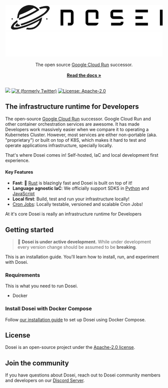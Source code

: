 <p align="center">
    <img alt="dosei-logo" src=".github/assets/logo.svg#gh-light-mode-only">
    <img alt="dosei-logo" src=".github/assets/logo-white.svg#gh-dark-mode-only">
</p>

[//]: # (<h3 align="center">Dosei</h3>)
<p align="center">
The open source <a href="https://cloud.google.com/run"> Google Cloud Run</a> successor.<br/>
<br />
<a href="https://dosei.ai/docs"><strong>Read the docs »</strong></a>
<br />
<br />
</p>

[![](https://img.shields.io/discord/1144175748559683615?logo=discord&logoColor=7289DA&label=Discord)](https://discord.com/invite/BP5aUkhcAh)
[![X (formerly Twitter)](https://img.shields.io/twitter/follow/dosei_ai?style=flat&logo=x)](https://x.com/dosei_ai)
[![License: Apache-2.0](https://img.shields.io/badge/license-Apache--2.0-white)](https://www.apache.org/licenses/LICENSE-2.0)

## The infrastructure runtime for Developers

The open-source [Google Cloud Run](https://cloud.google.com/run) successor. Google Cloud Run and other container orchestration services are awesome. It has made Developers work massively easier when we compare it
to operating a Kubernetes Cluster. However, most services are either non-portable (aka. "proprietary") or built on top of K8S, which makes it hard to test and operate applications infrastructure, specially locally.

That's where Dosei comes in! Self-hosted, IaC and local development first experience.

#### Key Features

- **Fast**: 🦀 [Rust](https://www.rust-lang.org/) is blazingly fast and Dosei is built on top of it!
- **Language agnostic IaC**: We officially support SDKS in [Python](https://github.com/doseiai/python-sdk) and [JavaScript](https://github.com/doseiai/javascript-sdk)
- **Local first**: Build, test and run your infrastructure locally!
- [Cron Jobs](https://dosei.ai/docs/cron-jobs): Locally testable, versioned and scalable Cron Jobs! 

At it's core Dosei is really an infrastructure runtime for Developers

## Getting started
> 🚨 **Dosei is under active development.** While under development every version change should be assumed to be **breaking**.

This is an installation guide. You'll learn how to install, run, and experiment with Dosei.

### Requirements

This is what you need to run Dosei.

- Docker

### Install Dosei with Docker Compose

Follow [our installation guide](https://docs.dosei.ai/getting-started) to set up Dosei using Docker Compose.

## License

Dosei is an open-source project under the [Apache-2.0 license](LICENSE).

## Join the community

If you have questions about Dosei, reach out to Dosei community members and developers on our [Discord Server](https://discord.com/invite/BP5aUkhcAh).
